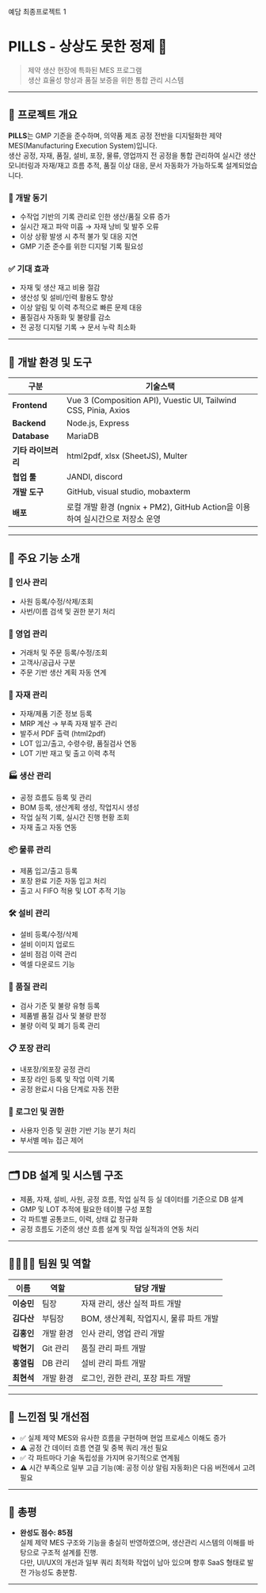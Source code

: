 예담 최종프로젝트 1
# PILLS - 상상도 못한 정제 💊

> 제약 생산 현장에 특화된 MES 프로그램  
> 생산 효율성 향상과 품질 보증을 위한 통합 관리 시스템

---

## 🧭 프로젝트 개요

**PILLS**는 GMP 기준을 준수하며, 의약품 제조 공정 전반을 디지털화한 제약 MES(Manufacturing Execution System)입니다.  
생산 공정, 자재, 품질, 설비, 포장, 물류, 영업까지 전 공정을 통합 관리하여 실시간 생산 모니터링과 자재/재고 흐름 추적, 품질 이상 대응, 문서 자동화가 가능하도록 설계되었습니다.

### 🎯 개발 동기

- 수작업 기반의 기록 관리로 인한 생산/품질 오류 증가
- 실시간 재고 파악 미흡 → 자재 낭비 및 발주 오류
- 이상 상황 발생 시 추적 불가 및 대응 지연
- GMP 기준 준수를 위한 디지털 기록 필요성

### ✅ 기대 효과

- 자재 및 생산 재고 비용 절감
- 생산성 및 설비/인력 활용도 향상
- 이상 알림 및 이력 추적으로 빠른 문제 대응
- 품질검사 자동화 및 불량률 감소
- 전 공정 디지털 기록 → 문서 누락 최소화

---

## 🔧 개발 환경 및 도구

| 구분 | 기술스택 |
|------|----------|
| **Frontend** | Vue 3 (Composition API), Vuestic UI, Tailwind CSS, Pinia, Axios |
| **Backend** | Node.js, Express |
| **Database** | MariaDB |
| **기타 라이브러리** | html2pdf, xlsx (SheetJS), Multer |
| **협업 툴** | JANDI, discord |
| **개발 도구** | GitHub, visual studio, mobaxterm |
| **배포** | 로컬 개발 환경 (ngnix + PM2), GitHub Action을 이용하여 실시간으로 저장소 운영 |

---

## 📂 주요 기능 소개

### 👤 인사 관리
- 사원 등록/수정/삭제/조회
- 사번/이름 검색 및 권한 분기 처리

### 🏢 영업 관리
- 거래처 및 주문 등록/수정/조회
- 고객사/공급사 구분
- 주문 기반 생산 계획 자동 연계

### 🧾 자재 관리
- 자재/제품 기준 정보 등록
- MRP 계산 → 부족 자재 발주 관리
- 발주서 PDF 출력 (html2pdf)
- LOT 입고/출고, 수령수량, 품질검사 연동
- LOT 기반 재고 및 출고 이력 추적

### 🏭 생산 관리
- 공정 흐름도 등록 및 관리
- BOM 등록, 생산계획 생성, 작업지시 생성
- 작업 실적 기록, 실시간 진행 현황 조회
- 자재 출고 자동 연동

### 📦 물류 관리
- 제품 입고/출고 등록
- 포장 완료 기준 자동 입고 처리
- 출고 시 FIFO 적용 및 LOT 추적 기능

### 🛠 설비 관리
- 설비 등록/수정/삭제
- 설비 이미지 업로드
- 설비 점검 이력 관리
- 엑셀 다운로드 기능

### 🔬 품질 관리
- 검사 기준 및 불량 유형 등록
- 제품별 품질 검사 및 불량 판정
- 불량 이력 및 폐기 등록 관리

### 📋 포장 관리
- 내포장/외포장 공정 관리
- 포장 라인 등록 및 작업 이력 기록
- 공정 완료시 다음 단계로 자동 전환

### 🔐 로그인 및 권한
- 사용자 인증 및 권한 기반 기능 분기 처리
- 부서별 메뉴 접근 제어

---

## 🗂 DB 설계 및 시스템 구조

- 제품, 자재, 설비, 사원, 공정 흐름, 작업 실적 등 실 데이터를 기준으로 DB 설계
- GMP 및 LOT 추적에 필요한 테이블 구성 포함
- 각 파트별 공통코드, 이력, 상태 값 정규화
- 공정 흐름도 기준의 생산 흐름 설계 및 작업 실적과의 연동 처리

---

## 👨‍👩‍👧‍👦 팀원 및 역할

| 이름 | 역할 | 담당 개발|
|------|------|-----------|
| **이승민** | 팀장 | 자재 관리, 생산 실적 파트 개발 |
| **김다산** | 부팀장 |BOM, 생산계획, 작업지시, 물류 파트 개발 |
| **김홍인** | 개발 환경 |인사 관리, 영업 관리 개발 |
| **박현기** | Git 관리 |품질 관리 파트 개발 |
| **홍열림** | DB 관리 |설비 관리 파트 개발 |
| **최현석** | 개발 환경 |로그인, 권한 관리, 포장 파트 개발 |

---

## 🌱 느낀점 및 개선점

- ✅ 실제 제약 MES와 유사한 흐름을 구현하며 현업 프로세스 이해도 증가
- ⚠️ 공정 간 데이터 흐름 연결 및 중복 쿼리 개선 필요
- ✅ 각 파트마다 기술 독립성을 가지며 유기적으로 연계됨
- ⚠️ 시간 부족으로 일부 고급 기능(예: 공정 이상 알림 자동화)은 다음 버전에서 고려 필요

---

## 📝 총평

- **완성도 점수: 85점**  
  실제 제약 MES 구조와 기능을 충실히 반영하였으며, 생산관리 시스템의 이해를 바탕으로 구조적 설계를 진행.  
  다만, UI/UX의 개선과 일부 쿼리 최적화 작업이 남아 있으며 향후 SaaS 형태로 발전 가능성도 충분함.

---


